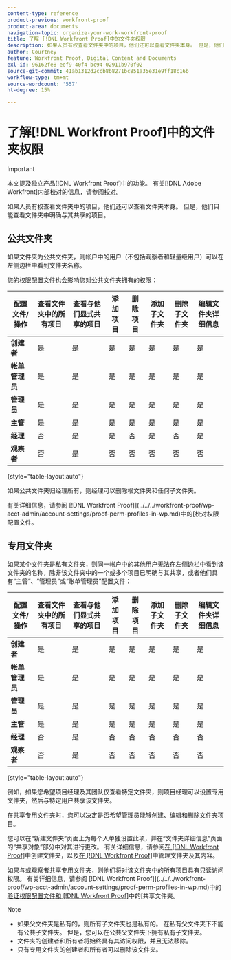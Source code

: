 ```yaml
---
content-type: reference
product-previous: workfront-proof
product-area: documents
navigation-topic: organize-your-work-workfront-proof
title: 了解 [!DNL Workfront Proof]中的文件夹权限
description: 如果人员有权查看文件夹中的项目，他们还可以查看文件夹本身。 但是，他们只能查看文件夹中明确与其共享的项目。
author: Courtney
feature: Workfront Proof, Digital Content and Documents
exl-id: 96162fe8-eef9-40f4-bc94-02911b970f02
source-git-commit: 41ab1312d2ccb8b8271bc851a35e31e9ff18c16b
workflow-type: tm+mt
source-wordcount: '557'
ht-degree: 15%

---
```


# 了解[!DNL Workfront Proof]中的文件夹权限

>[!IMPORTANT]
>
>本文提及独立产品[!DNL Workfront Proof]中的功能。 有关[!DNL Adobe Workfront]内部校对的信息，请参阅[校对](../../../review-and-approve-work/proofing/proofing.md)。

如果人员有权查看文件夹中的项目，他们还可以查看文件夹本身。 但是，他们只能查看文件夹中明确与其共享的项目。

## 公共文件夹

如果文件夹为公共文件夹，则帐户中的用户（不包括观察者和轻量级用户）可以在左侧边栏中看到文件夹名称。

您的权限配置文件也会影响您对公共文件夹拥有的权限：

| **配置文件/操作** | **查看文件夹中的所有项目** | **查看与他们显式共享的项目** | **添加项目** | **删除项目** | **添加子文件夹** | **删除子文件夹** | **编辑文件夹详细信息** |
|---|---|---|---|---|---|---|---|
| **创建者** | 是 | 是 | 是 | 是 | 是 | 是 | 是 |
| **帐单管理员** | 是 | 是 | 是 | 是 | 是 | 是 | 是 |
| **管理员** | 是 | 是 | 是 | 是 | 是 | 是 | 是 |
| **主管** | 是 | 是 | 是 | 是 | 是 | 是 | 是 |
| **经理** | 否 | 是 | 是 | 否 | 是 | 否 | 是 |
| **观察者** | 否 | 是 | 否 | 否 | 否 | 否 | 否 |

{style="table-layout:auto"}

如果公共文件夹归经理所有，则经理可以删除根文件夹和任何子文件夹。

有关详细信息，请参阅 [!DNL Workfront Proof]](../../../workfront-proof/wp-acct-admin/account-settings/proof-perm-profiles-in-wp.md)中的[校对权限配置文件。

## 专用文件夹

如果某个文件夹是私有文件夹，则同一帐户中的其他用户无法在左侧边栏中看到该文件夹的名称，除非该文件夹中的一个或多个项目已明确与其共享，或者他们具有“主管”、“管理员”或“账单管理员”配置文件：

| **配置文件/操作** | **查看文件夹中的所有项目** | **查看与他们显式共享的项目** | **添加项目** | **删除项目** | **添加子文件夹** | **删除子文件夹** | **编辑文件夹详细信息** |
|---|---|---|---|---|---|---|---|
| **创建者** | 是 | 是 | 是 | 是 | 是 | 是 | 是 |
| **帐单管理员** | 是 | 是 | 是 | 是 | 是 | 是 | 是 |
| **管理员** | 是 | 是 | 是 | 是 | 是 | 是 | 是 |
| **主管** | 是 | 是 | 是 | 是 | 是 | 是 | 是 |
| **经理** | 否 | 是 | 否 | 否 | 否 | 否 | 否 |
| **观察者** | 否 | 是 | 否 | 否 | 否 | 否 | 否 |

{style="table-layout:auto"}

例如，如果您希望项目经理及其团队仅查看特定文件夹，则项目经理可以设置专用文件夹，然后与特定用户共享该文件夹。

在共享专用文件夹时，您可以决定是否希望管理员能够创建、编辑和删除文件夹项目。

您可以在“新建文件夹”页面上为每个人单独设置此项，并在“文件夹详细信息”页面的“共享对象”部分中对其进行更改。 有关详细信息，请参阅[在 [!DNL Workfront Proof]](../../../workfront-proof/wp-work-proofsfiles/organize-your-work/create-folders.md)中创建文件夹，以及[在 [!DNL Workfront Proof]](../../../workfront-proof/wp-work-proofsfiles/organize-your-work/manage-folders-and-contents.md)中管理文件夹及其内容。

如果与或观察者共享专用文件夹，则他们将对该文件夹中的所有项目具有只读访问权限。 有关详细信息，请参阅 [!DNL Workfront Proof]](../../../workfront-proof/wp-acct-admin/account-settings/proof-perm-profiles-in-wp.md)中的[验证权限配置文件和 [!DNL Workfront Proof]](../../../workfront-proof/wp-work-proofsfiles/organize-your-work/share-folders.md)中的[共享文件夹。

>[!NOTE]
>
>* 如果父文件夹是私有的，则所有子文件夹也是私有的。 在私有父文件夹下不能有公共子文件夹。 但是，您可以在公共父文件夹下拥有私有子文件夹。
>* 文件夹的创建者和所有者将始终具有其访问权限，并且无法移除。
>* 只有专用文件夹的创建者和所有者可以删除该文件夹。

